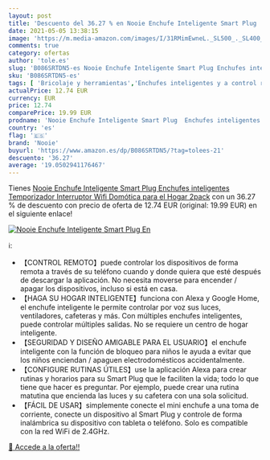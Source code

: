 ```yaml
---
layout: post
title: 'Descuento del 36.27 % en Nooie Enchufe Inteligente Smart Plug  En'
date: 2021-05-05 13:38:15
image: 'https://m.media-amazon.com/images/I/31RMimEwneL._SL500_._SL400_.jpg'
comments: true
category: ofertas
author: 'tole.es'
slug: 'B086SRTDN5-es Nooie Enchufe Inteligente Smart Plug Enchufes inteligentes...'
sku: 'B086SRTDN5-es'
tags: [ 'Bricolaje y herramientas','Enchufes inteligentes y a control remoto','Enchufes y accesorios','Instalación eléctrica','domótica','enchufe','enchufes','inteligente','inteligentes','nooie', ]
actualPrice: 12.74 EUR
currency: EUR
price: 12.74
comparePrice: 19.99 EUR
prodname: 'Nooie Enchufe Inteligente Smart Plug  Enchufes inteligentes Temporizador Interruptor Wifi  Domótica para el Hogar 2pack'
country: 'es'
flag: '🇪🇸'
brand: 'Nooie'
buyurl: 'https://www.amazon.es/dp/B086SRTDN5/?tag=tolees-21'
descuento: '36.27'
average: '19.0502941176467'
---
```


Tienes [Nooie Enchufe Inteligente Smart Plug  Enchufes inteligentes Temporizador Interruptor Wifi  Domótica para el Hogar 2pack](https://www.amazon.es/dp/B086SRTDN5/?tag=tolees-21) con un 36.27 % de descuento con precio de oferta de 12.74 EUR (original: 19.99 EUR) en el siguiente enlace!

[![Nooie Enchufe Inteligente Smart Plug  En](https://m.media-amazon.com/images/I/31RMimEwneL._SL500_._SL400_.jpg)](https://www.amazon.es/dp/B086SRTDN5/?tag=tolees-21)

ℹ️:

- 【CONTROL REMOTO】puede controlar los dispositivos de forma remota a través de su teléfono cuando y donde quiera que esté después de descargar la aplicación. No necesita moverse para encender / apagar los dispositivos, incluso si está en casa.
- 【HAGA SU HOGAR INTELIGENTE】funciona con Alexa y Google Home, el enchufe inteligente le permite controlar por voz sus luces, ventiladores, cafeteras y más. Con múltiples enchufes inteligentes, puede controlar múltiples salidas. No se requiere un centro de hogar inteligente.
- 【SEGURIDAD Y DISEÑO AMIGABLE PARA EL USUARIO】el enchufe inteligente con la función de bloqueo para niños le ayuda a evitar que los niños enciendan / apaguen electrodomésticos accidentalmente.
- 【CONFIGURE RUTINAS ÚTILES】use la aplicación Alexa para crear rutinas y horarios para su Smart Plug que le faciliten la vida; todo lo que tiene que hacer es preguntar. Por ejemplo, puede crear una rutina matutina que encienda las luces y su cafetera con una sola solicitud.
- 【FÁCIL DE USAR】simplemente conecte el mini enchufe a una toma de corriente, conecte un dispositivo al Smart Plug y controle de forma inalámbrica su dispositivo con tableta o teléfono. Solo es compatible con la red WiFi de 2.4GHz.

[🛒 Accede a la oferta!!](https://www.amazon.es/dp/B086SRTDN5/?tag=tolees-21)
